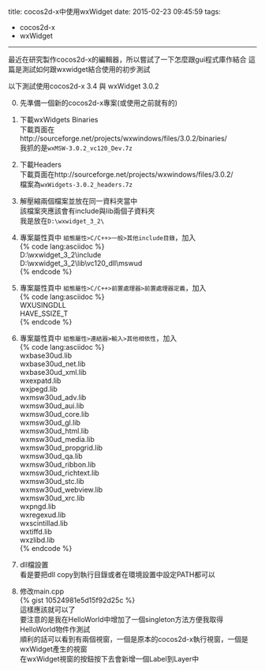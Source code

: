 title: cocos2d-x中使用wxWidget
date: 2015-02-23 09:45:59
tags:
- cocos2d-x
- wxWidget
---
最近在研究製作cocos2d-x的編輯器，所以嘗試了一下怎麼跟gui程式庫作結合
這篇是測試如何跟wxwidget結合使用的初步測試

以下測試使用cocos2d-x 3.4 與 wxWidget 3.0.2


0. 先準備一個新的cocos2d-x專案(或使用之前就有的)

1. 下載wxWidgets Binaries    
下載頁面在http://sourceforge.net/projects/wxwindows/files/3.0.2/binaries/    
我抓的是`wxMSW-3.0.2_vc120_Dev.7z`  

2. 下載Headers   
下載頁面在http://sourceforge.net/projects/wxwindows/files/3.0.2/    
檔案為`wxWidgets-3.0.2_headers.7z`    

3. 解壓縮兩個檔案並放在同一資料夾當中    
該檔案夾應該會有include與lib兩個子資料夾   
我是放在`D:\wxwidget_3_2\`    

4. 專案屬性頁中 `組態屬性>C/C++>一般>其他include目錄`，加入    
{% code lang:asciidoc %}    
D:\wxwidget_3_2\include    
D:\wxwidget_3_2\lib\vc120_dll\mswud    
{% endcode %}

5. 專案屬性頁中 `組態屬性>C/C++>前置處理器>前置處理器定義`，加入    
{% code lang:asciidoc %}    
WXUSINGDLL    
HAVE_SSIZE_T    
{% endcode %}    

6. 專案屬性頁中 `組態屬性>連結器>輸入>其他相依性`，加入    
{% code lang:asciidoc %}    
wxbase30ud.lib    
wxbase30ud_net.lib   
wxbase30ud_xml.lib   
wxexpatd.lib   
wxjpegd.lib   
wxmsw30ud_adv.lib   
wxmsw30ud_aui.lib   
wxmsw30ud_core.lib   
wxmsw30ud_gl.lib   
wxmsw30ud_html.lib   
wxmsw30ud_media.lib   
wxmsw30ud_propgrid.lib   
wxmsw30ud_qa.lib   
wxmsw30ud_ribbon.lib   
wxmsw30ud_richtext.lib   
wxmsw30ud_stc.lib   
wxmsw30ud_webview.lib   
wxmsw30ud_xrc.lib   
wxpngd.lib   
wxregexud.lib   
wxscintillad.lib   
wxtiffd.lib   
wxzlibd.lib   
{% endcode %}   

7. dll檔設置    
看是要把dll copy到執行目錄或者在環境設置中設定PATH都可以

8. 修改main.cpp    
{% gist 10524981e5d15f92d25c %}    
這樣應該就可以了    
要注意的是我在HelloWorld中增加了一個singleton方法方便我取得HelloWorld物件作測試   
順利的話可以看到有兩個視窗，一個是原本的cocos2d-x執行視窗，一個是wxWidget產生的視窗   
在wxWidget視窗的按鈕按下去會新增一個Label到Layer中   
